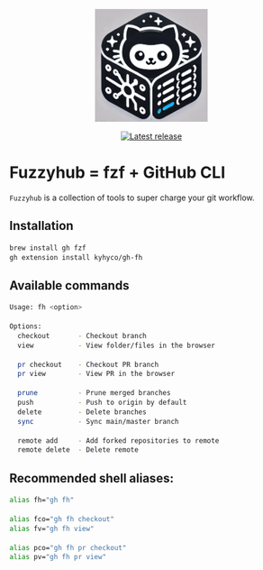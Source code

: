 <p align="center">
    <picture>
        <source media="(prefers-color-scheme: dark)" srcset="./logo.png">
        <img alt="fuzzyhub-logo" src="./logo.png" width="200px">
    </picture>
</p>

<p align="center">
    <a href="https://github.com/kyhyco/gh-fh/releases/latest">
        <img alt="Latest release" src="https://img.shields.io/github/v/release/kyhyco/gh-fh?style=for-the-badge&logo=starship&color=C9CBFF&logoColor=D9E0EE&labelColor=302D41&include_prerelease&sort=semver&_cache_bust=" />
    </a>
</p>

# Fuzzyhub = **fzf** + **GitHub CLI**

`Fuzzyhub` is a collection of tools to super charge your git workflow.

## Installation

```bash
brew install gh fzf
gh extension install kyhyco/gh-fh
```

## Available commands

```bash
Usage: fh <option>

Options:
  checkout       - Checkout branch
  view           - View folder/files in the browser

  pr checkout    - Checkout PR branch
  pr view        - View PR in the browser

  prune          - Prune merged branches
  push           - Push to origin by default
  delete         - Delete branches
  sync           - Sync main/master branch

  remote add     - Add forked repositories to remote
  remote delete  - Delete remote
```

## Recommended shell aliases:

```bash
alias fh="gh fh"

alias fco="gh fh checkout"
alias fv="gh fh view"

alias pco="gh fh pr checkout"
alias pv="gh fh pr view"
```
